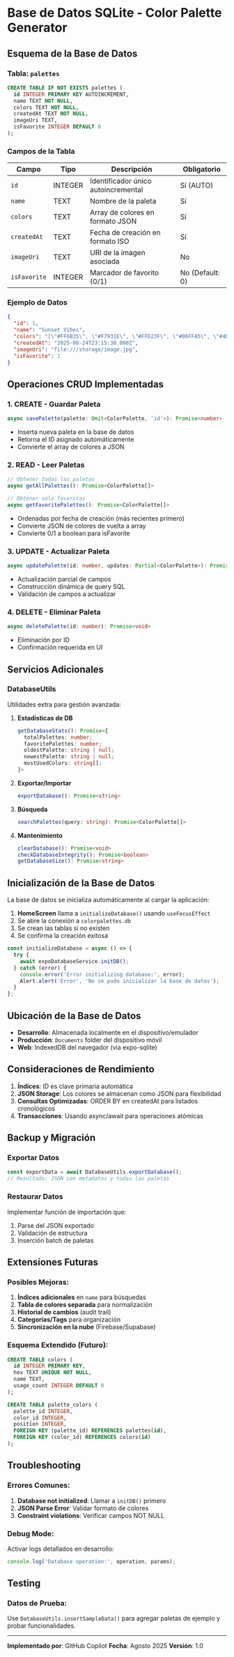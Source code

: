 # Base de Datos SQLite - Color Palette Generator

## Esquema de la Base de Datos

### Tabla: `palettes`

```sql
CREATE TABLE IF NOT EXISTS palettes (
  id INTEGER PRIMARY KEY AUTOINCREMENT,
  name TEXT NOT NULL,
  colors TEXT NOT NULL,
  createdAt TEXT NOT NULL,
  imageUri TEXT,
  isFavorite INTEGER DEFAULT 0
);
```

### Campos de la Tabla

| Campo | Tipo | Descripción | Obligatorio |
|-------|------|-------------|-------------|
| `id` | INTEGER | Identificador único autoincremental | Sí (AUTO) |
| `name` | TEXT | Nombre de la paleta | Sí |
| `colors` | TEXT | Array de colores en formato JSON | Sí |
| `createdAt` | TEXT | Fecha de creación en formato ISO | Sí |
| `imageUri` | TEXT | URI de la imagen asociada | No |
| `isFavorite` | INTEGER | Marcador de favorito (0/1) | No (Default: 0) |

### Ejemplo de Datos

```json
{
  "id": 1,
  "name": "Sunset Vibes",
  "colors": "[\"#FF6B35\", \"#F7931E\", \"#FFD23F\", \"#06FFA5\", \"#4D9DE0\"]",
  "createdAt": "2025-08-24T23:15:30.000Z",
  "imageUri": "file:///storage/image.jpg",
  "isFavorite": 1
}
```

## Operaciones CRUD Implementadas

### 1. CREATE - Guardar Paleta
```typescript
async savePalette(palette: Omit<ColorPalette, 'id'>): Promise<number>
```
- Inserta nueva paleta en la base de datos
- Retorna el ID asignado automáticamente
- Convierte el array de colores a JSON

### 2. READ - Leer Paletas
```typescript
// Obtener todas las paletas
async getAllPalettes(): Promise<ColorPalette[]>

// Obtener solo favoritas
async getFavoritePalettes(): Promise<ColorPalette[]>
```
- Ordenadas por fecha de creación (más recientes primero)
- Convierte JSON de colores de vuelta a array
- Convierte 0/1 a boolean para isFavorite

### 3. UPDATE - Actualizar Paleta
```typescript
async updatePalette(id: number, updates: Partial<ColorPalette>): Promise<void>
```
- Actualización parcial de campos
- Construcción dinámica de query SQL
- Validación de campos a actualizar

### 4. DELETE - Eliminar Paleta
```typescript
async deletePalette(id: number): Promise<void>
```
- Eliminación por ID
- Confirmación requerida en UI

## Servicios Adicionales

### DatabaseUtils
Utilidades extra para gestión avanzada:

1. **Estadísticas de DB**
   ```typescript
   getDatabaseStats(): Promise<{
     totalPalettes: number;
     favoritePalettes: number;
     oldestPalette: string | null;
     newestPalette: string | null;
     mostUsedColors: string[];
   }>
   ```

2. **Exportar/Importar**
   ```typescript
   exportDatabase(): Promise<string>
   ```

3. **Búsqueda**
   ```typescript
   searchPalettes(query: string): Promise<ColorPalette[]>
   ```

4. **Mantenimiento**
   ```typescript
   clearDatabase(): Promise<void>
   checkDatabaseIntegrity(): Promise<boolean>
   getDatabaseSize(): Promise<string>
   ```

## Inicialización de la Base de Datos

La base de datos se inicializa automáticamente al cargar la aplicación:

1. **HomeScreen** llama a `initializeDatabase()` usando `useFocusEffect`
2. Se abre la conexión a `colorpalettes.db`
3. Se crean las tablas si no existen
4. Se confirma la creación exitosa

```typescript
const initializeDatabase = async () => {
  try {
    await expoDatabaseService.initDB();
  } catch (error) {
    console.error('Error initializing database:', error);
    Alert.alert('Error', 'No se pudo inicializar la base de datos');
  }
};
```

## Ubicación de la Base de Datos

- **Desarrollo**: Almacenada localmente en el dispositivo/emulador
- **Producción**: `Documents` folder del dispositivo móvil
- **Web**: IndexedDB del navegador (via expo-sqlite)

## Consideraciones de Rendimiento

1. **Índices**: ID es clave primaria automática
2. **JSON Storage**: Los colores se almacenan como JSON para flexibilidad
3. **Consultas Optimizadas**: ORDER BY en createdAt para listados cronológicos
4. **Transacciones**: Usando async/await para operaciones atómicas

## Backup y Migración

### Exportar Datos
```typescript
const exportData = await DatabaseUtils.exportDatabase();
// Resultado: JSON con metadatos y todas las paletas
```

### Restaurar Datos
Implementar función de importación que:
1. Parse del JSON exportado
2. Validación de estructura
3. Inserción batch de paletas

## Extensiones Futuras

### Posibles Mejoras:
1. **Índices adicionales** en `name` para búsquedas
2. **Tabla de colores separada** para normalización
3. **Historial de cambios** (audit trail)
4. **Categorías/Tags** para organización
5. **Sincronización en la nube** (Firebase/Supabase)

### Esquema Extendido (Futuro):
```sql
CREATE TABLE colors (
  id INTEGER PRIMARY KEY,
  hex TEXT UNIQUE NOT NULL,
  name TEXT,
  usage_count INTEGER DEFAULT 0
);

CREATE TABLE palette_colors (
  palette_id INTEGER,
  color_id INTEGER,
  position INTEGER,
  FOREIGN KEY (palette_id) REFERENCES palettes(id),
  FOREIGN KEY (color_id) REFERENCES colors(id)
);
```

## Troubleshooting

### Errores Comunes:
1. **Database not initialized**: Llamar a `initDB()` primero
2. **JSON Parse Error**: Validar formato de colores
3. **Constraint violations**: Verificar campos NOT NULL

### Debug Mode:
Activar logs detallados en desarrollo:
```typescript
console.log('Database operation:', operation, params);
```

## Testing

### Datos de Prueba:
Use `DatabaseUtils.insertSampleData()` para agregar paletas de ejemplo y probar funcionalidades.

---

**Implementado por**: GitHub Copilot
**Fecha**: Agosto 2025
**Versión**: 1.0
